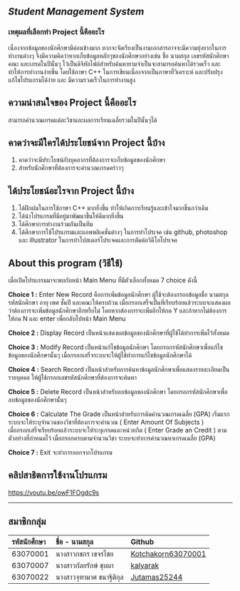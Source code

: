 ***Student Management System***
---

### **เหตุผลที่เลือกทำ Project นี้คืออะไร**

เนื่องจากข้อมูลของนักศึกษามีค่อนข้างมาก หากจะจัดเรียงเป็นงานเอกสารอาจจะมีความยุ่งยากในการทำงานต่างๆ จึงมีความคิดว่าหากเก็บข้อมูลหลักๆของนักศึกษาอย่างเช่น ชื่อ นามสกุล เลขรหัสนักศึกษา คณะ และเกรดในปีนั้นๆ ไว้เป็นดิจิทัลไฟล์สำหรับค้นหายามจำเป็นจะสามารถค้นหาได้รวดเร็ว และทำให้การทำงานง่ายขึ้น โดยใช้ภาษา C++ ในการเขียนเนื่องจากเป็นภาษาที่วิเคราะห์ และปรับปรุงแก้ไขโปรแกรมได้ง่าย และ มีความรวดเร็วในการทำงานสูง

## **ความน่าสนใจของ Project นี้คืออะไร**
สามารถคำนวณเกรดแต่ละวิชาและผลการเรียนเฉลี่ยรวมในปีนั้นๆได้

## **คาดว่าจะมีใครได้ประโยชน์จาก Project นี้บ้าง**
1. คาดว่าจะมีประโยชน์กับบุคลากรที่ต้องการจะเก็บข้อมูลของนักศึกษา
2. สำหรับนักศึกษาที่ต้องการจะคำนวณเกรดคร่าวๆ

## **ได้ประโยชน์อะไรจาก Project นี้บ้าง**
1. ได้ฝึกฝนในการใช้ภาษา C++ มากยิ่งขึ้น ทำให้เกิดการเรียนรู้และเข้าใจมากขึ้นกว่าเดิม
2. ได้นำโปรแกรมที่มีอยู่มาพัฒนาขึ้นให้ดีมากยิ่งขึ้น
3. ได้ศึกษาการทำงานร่วมกันเป็นทีม
4. ได้ศึกษาการใช้โปรแกรมและแอพพลิเคชั่นต่างๆ ในการทำโปรเจค เช่น github, photoshop และ illustrator ในการทำโปสเตอร์โปรเจคและการตัดต่อวิดีโอโปรเจค

## **About this program (วิธีใช้)**
เมื่อเปิดโปรแกรมมาจะพบกับหน้า Main Menu ที่มีตัวเลือกทั้งหมด 7 choice ดังนี้

**Choice 1 :** Enter New Record คือการเพิ่มข้อมูลนักศึกษา ผู้ใช้จะต้องกรอกข้อมูลชื่อ นามสกุล รหัสนักศึกษา อายุ เพศ ชั้นปี และคณะให้ครบถ้วน เมื่อกรอกเสร็จเป็นที่เรียบร้อยแล้วระบบจะแสดงผลว่าต้องการจะเพิ่มข้อมูลนักศึกษาอีกหรือไม่ โดยหากต้องการจะเพิ่มอีกให้กด Y และถ้าหากไม่ต้องการ ให้กด N และ enter เพื่อกลับไปหน้า Main Menu 

**Choice 2 :** Display Record เป็นหน้าแสดงผลข้อมูลของนักศึกษาที่ผู้ใช้ได้ทำการเพิ่มไว้ทั้งหมด 

**Choice 3 :** Modify Record เป็นหน้าแก้ไขข้อมูลนักศึกษา โดยกรอกรหัสนักศึกษาเพื่อแก้ไขข้อมูลของนักศึกษานั้นๆ เมื่อกรอกเสร็จระบบจะให้ผู้ใช้ทำการแก้ไขข้อมูลนักศึกษาได้ 

**Choice 4 :** Search Record เป็นหน้าสำหรับการค้นหาข้อมูลนักศึกษาเพื่อแสดงรายละเอียดเป็นรายบุคคล ให้ผู้ใช้กรอกเลขรหัสนักศึกษาที่ต้องการจะค้นหา

**Choice 5 :** Delete Record เป็นหน้าสำหรับลบข้อมูลของนักศึกษา โดยกรอกรหัสนักศึกษาเพื่อลบข้อมูลของนักศึกษานั้นๆ

**Choice 6 :** Calculate The Grade เป็นหน้าสำหรับการคิดคำนวณเกรดเฉลี่ย (GPA)
เริ่มแรกระบบจะให้ระบุจำนวนของวิชาที่ต้องการจะคำนวณ ( Enter Amount Of Subjects )   
เมื่อกรอกเสร็จเรียบร้อยแล้วระบบจะให้ระบุเกรดและหน่วยกิต ( Enter Grade an Credit ) ตามตัวอย่างที่กำหนดไว้ เมื่อกรอกครบตามจำนวนวิชา ระบบจะทำการคำนวณหาเกรดเฉลี่ย (GPA)

**Choice 7 :** Exit จะทำการออกจากโปรแกรม

## คลิปสาธิตการใช้งานโปรแกรม
https://youtu.be/owF1FOgdc9s

---
## สมาชิกกลุ่ม
| รหัสนักศึกษา| ชื่อ - นามสกุล |    Github    |
| :---         |     :---      |          :--- |
| 63070001   |นางสาวกชกร เขจรไชย     | [Kotchakorn63070001](https://github.com/Kotchakorn63070001) |
| 63070007   |นางสาวกัลยรักษ์ ชุบผา     | [kalyarak](https://github.com/kalyarak) |
| 63070022   |นางสาวจุฑามาศ ชนาฐิติกุล     |[Jutamas25244](https://github.com/Jutamas25244)  |



